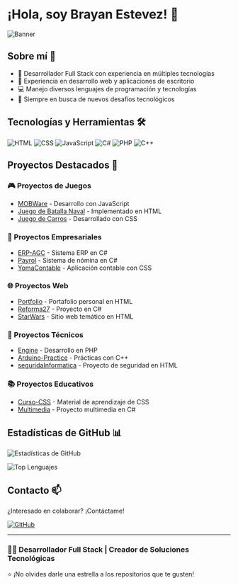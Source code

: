 # ¡Hola, soy Brayan Estevez! 👋

![Banner](https://img.shields.io/badge/Desarrollador-Full%20Stack-blue?style=for-the-badge)

## Sobre mí 💫
- 🔭 Desarrollador Full Stack con experiencia en múltiples tecnologías
- 🌱 Experiencia en desarrollo web y aplicaciones de escritorio
- 💻 Manejo diversos lenguajes de programación y tecnologías
- 🚀 Siempre en busca de nuevos desafíos tecnológicos

## Tecnologías y Herramientas 🛠️
![HTML](https://img.shields.io/badge/-HTML5-E34F26?style=flat-square&logo=html5&logoColor=white)
![CSS](https://img.shields.io/badge/-CSS3-1572B6?style=flat-square&logo=css3&logoColor=white)
![JavaScript](https://img.shields.io/badge/-JavaScript-F7DF1E?style=flat-square&logo=javascript&logoColor=black)
![C#](https://img.shields.io/badge/-C%23-239120?style=flat-square&logo=c-sharp&logoColor=white)
![PHP](https://img.shields.io/badge/-PHP-777BB4?style=flat-square&logo=php&logoColor=white)
![C++](https://img.shields.io/badge/-C++-00599C?style=flat-square&logo=c%2B%2B&logoColor=white)

## Proyectos Destacados 🌟

### 🎮 Proyectos de Juegos
- [MOBWare](https://github.com/BrayanEstevezC/MOBWare) - Desarrollo con JavaScript
- [Juego de Batalla Naval](https://github.com/BrayanEstevezC/Juego-de-Batalla-Naval) - Implementado en HTML
- [Juego de Carros](https://github.com/BrayanEstevezC/Juego-de-carros) - Desarrollado con CSS

### 💼 Proyectos Empresariales
- [ERP-AGC](https://github.com/BrayanEstevezC/ERP-AGC) - Sistema ERP en C#
- [Payrol](https://github.com/BrayanEstevezC/Payrol) - Sistema de nómina en C#
- [YomaContable](https://github.com/BrayanEstevezC/YomaContable-) - Aplicación contable con CSS

### 🌐 Proyectos Web
- [Portfolio](https://github.com/BrayanEstevezC/Portfolio) - Portafolio personal en HTML
- [Reforma27](https://github.com/BrayanEstevezC/Reforma27) - Proyecto en C#
- [StarWars](https://github.com/BrayanEstevezC/StarWars) - Sitio web temático en HTML

### 🔧 Proyectos Técnicos
- [Engine](https://github.com/BrayanEstevezC/Engine) - Desarrollo en PHP
- [Arduino-Practice](https://github.com/BrayanEstevezC/Arduino-Practice) - Prácticas con C++
- [seguridaInformatica](https://github.com/BrayanEstevezC/seguridaInformatica) - Proyecto de seguridad en HTML

### 📚 Proyectos Educativos
- [Curso-CSS](https://github.com/BrayanEstevezC/Curso-CSS) - Material de aprendizaje de CSS
- [Multimedia](https://github.com/BrayanEstevezC/Multimedia) - Proyecto multimedia en C#

## Estadísticas de GitHub 📊

![Estadísticas de GitHub](https://github-readme-stats.vercel.app/api?username=BrayanEstevezC&show_icons=true&theme=tokyonight)

![Top Lenguajes](https://github-readme-stats.vercel.app/api/top-langs/?username=BrayanEstevezC&layout=compact&theme=tokyonight)

## Contacto 📫
¿Interesado en colaborar? ¡Contáctame!

[![GitHub](https://img.shields.io/badge/-GitHub-181717?style=flat-square&logo=github&logoColor=white)](https://github.com/BrayanEstevezC)

---
### 👨‍💻 Desarrollador Full Stack | Creador de Soluciones Tecnológicas

⭐️ ¡No olvides darle una estrella a los repositorios que te gusten!

